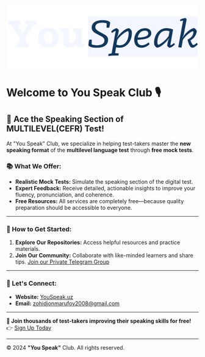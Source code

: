 ![](../images/transparent-logo-dark.png)

# Welcome to You Speak Club 🎙️

## 🌟 Ace the Speaking Section of MULTILEVEL(CEFR) Test!

At "You Speak" Club, we specialize in helping test-takers master the **new speaking format** of the **multilevel language test** through **free mock tests**.

### 📚 What We Offer:

- **Realistic Mock Tests:** Simulate the speaking section of the digital test.
- **Expert Feedback:** Receive detailed, actionable insights to improve your fluency, pronunciation, and coherence.
- **Free Resources:** All services are completely free—because quality preparation should be accessible to everyone.

---

### 🚀 How to Get Started:

1. **Explore Our Repositories:** Access helpful resources and practice materials.
2. **Join Our Community:** Collaborate with like-minded learners and share tips. [Join our Private Telegram Group](https://t.me/+FdHJN5UWETxjYTYy)

---

### 🤝 Let's Connect:

- **Website:** [YouSpeak.uz](http://youspeak.uz/)
- **Email:**  zohidjonmarufov2008@gmail.com

---

**📢 Join thousands of test-takers improving their speaking skills for free!**  
👉 [Sign Up Today](https://t.me/+FdHJN5UWETxjYTYy)

---

© 2024 **"You Speak"** Club. All rights reserved.
